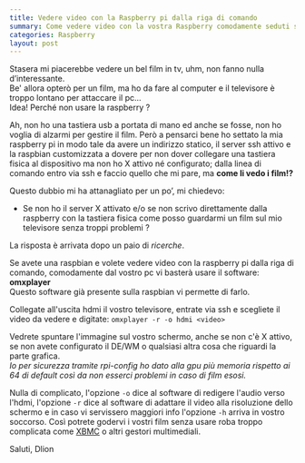 ```yaml
---
title: Vedere video con la Raspberry pi dalla riga di comando
summary: Come vedere video con la vostra Raspberry comodamente seduti sul divano
categories: Raspberry
layout: post
---
```

Stasera mi piacerebbe vedere un bel film in tv, uhm, non fanno nulla d’interessante.   
Be' allora opterò per un film, ma ho da fare al computer e il televisore è troppo lontano per attaccare il pc...   
Idea! Perché non usare la raspberry ?

Ah, non ho una tastiera usb a portata di mano ed anche se fosse, non ho voglia di alzarmi per gestire il film. Però a pensarci bene ho settato la mia raspberry pi in modo tale da avere un indirizzo statico, il server ssh attivo e la raspbian customizzata a dovere per non dover collegare una tastiera fisica al dispositivo ma non ho X attivo né configurato; dalla linea di comando entro via ssh e faccio quello che mi pare, ma **come li vedo i film!?**

Questo dubbio mi ha attanagliato per un po’, mi chiedevo:

* Se non ho il server X attivato e/o se non scrivo direttamente dalla raspberry con la tastiera fisica come posso guardarmi un film sul mio televisore senza troppi problemi ?

La risposta è arrivata dopo un paio di _ricerche_.

Se avete una raspbian e volete vedere video con la raspberry pi dalla riga di comando, comodamente dal vostro pc vi basterà usare il software: **omxplayer**   
Questo software già presente sulla raspbian vi permette di farlo.

Collegate all'uscita hdmi il vostro televisore, entrate via ssh e scegliete il video da vedere e digitate: `omxplayer -r -o hdmi <video>`

Vedrete spuntare l'immagine sul vostro schermo, anche se non c'è X attivo, se non avete configurato il DE/WM o qualsiasi altra cosa che riguardi la parte grafica.   
_Io per sicurezza tramite rpi-config ho dato alla gpu più memoria rispetto ai 64 di default così da non esserci problemi in caso di film esosi._

Nulla di complicato, l'opzione `-o` dice al software di redigere l'audio verso l'hdmi, l'opzione `-r` dice al software di adattare il video alla risoluzione dello schermo e in caso vi servissero maggiori info l'opzione `-h` arriva in vostro soccorso. Così potrete godervi i vostri film senza usare roba troppo complicata come [XBMC](http://xbmc.org/) o altri gestori multimediali.

Saluti, Dlion
